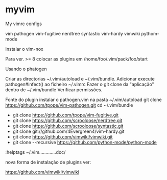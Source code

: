 # myvim
My vimrc configs

vim pathogen
vim-fugitive
nerdtree
syntastic
vim-hardy
vimwiki
pythom-mode

Instalar o vim-nox

Para ver. >= 8 colocar as plugins em /home/foo/.vim/pack/foo/start

Usando o phatogen
 
Criar as directorias ~/.vim/autoload e ~/.vim/bundle.
Adicionar execute pathogen#infect() ao ficheiro ~/.vimrc
Fazer o git clone da "aplicação" dentro de ~/.vim/bundle
Verificar permissões.

Fonte do plugin
instalar o pathogen.vim na pasta ~/.vim/autoload
git clone https://github.com/tpope/vim-pathogen.git
cd ~/.vim/bundle

* git clone https://github.com/tpope/vim-fugitive.git
* git clone https://github.com/scrooloose/nerdtree.git
* git clone https://github.com/scrooloose/syntastic.git
* git clone git://github.com/4Evergreen4/vim-hardy.git
* git clone https://github.com/vimwiki/vimwiki.git
* git clone --recursive https://github.com/python-mode/python-mode

:helptags ~/.vim.............doc/

nova forma de instalação de plugins ver:

https://github.com/vimwiki/vimwiki

